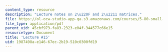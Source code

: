 ```yaml
---
content_type: resource
description: "Lecture notes on 2\u220F and 2\u2211 matrices."
file: https://ol-ocw-studio-app-qa.s3.amazonaws.com/courses/5-80-small-molecule-spectroscopy-and-dynamics-fall-2008/1987498ae14667ec2b19510c0300fd19_15_580ln_fa08.pdf
file_type: application/pdf
parent_uid: 45cbf973-fa83-2323-e04f-344577c66e15
resourcetype: Document
title: 'Lecture #15'
uid: 1987498a-e146-67ec-2b19-510c0300fd19
---
```

